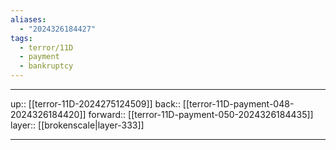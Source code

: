 ```yaml
---
aliases:
  - "2024326184427"
tags:
  - terror/11D
  - payment
  - bankruptcy
---
```




***

up:: [[terror-11D-2024275124509]]
back:: [[terror-11D-payment-048-2024326184420]]
forward:: [[terror-11D-payment-050-2024326184435]]
layer:: [[brokenscale|layer-333]]

***
